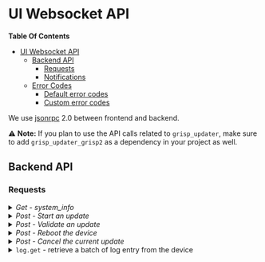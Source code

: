 # UI Websocket API

**Table Of Contents**
- [UI Websocket API](#ui-websocket-api)
  - [Backend API](#backend-api)
    - [Requests](#requests)
    - [Notifications](#notifications)
  - [Error Codes](#error-codes)
    - [Default error codes](#default-error-codes)
    - [Custom error codes](#custom-error-codes)

We use [jsonrpc](https://www.jsonrpc.org) 2.0 between frontend and backend.

⚠️ **Note:** If you plan to use the API calls related to `grisp_updater`, make
 sure to add `grisp_updater_grisp2` as a dependency in your project as well.

## Backend API

### Requests

</p>
</details>
<details><summary><i>Get - system_info</i></summary>
<p>

Retrieves the current state of the system. It returns the currently running
release name and version and if update is enabled.

**`params`:**
| key (required *)  | value    | description         |
| ----------------- | -------- | ------------------- |
| `"type"` *        | string   | `"system_info"` |

**`result`**:  JSON Object

| key             | value          | type     | description                                                      |
|-----------------|----------------|----------|------------------------------------------------------------------|
| relname         | string or null | required | The name of the release running currently on the device          |
| relvsn          | string or null | required | The version of the release running currently on the device       |
| cluster_enabled | boolean        | required | If clustering is enabled on the device                           |
| nodename        | string         | required | The device node name                                             |
| hostname        | string         | required | The device hostname                                              |
| update_enabled  | boolean        | required | If updating is enabled on the device                             |
| boot_source     | map            | optional | `{"type": "system", "id": ID}` or `{"type": "removable"}`        |
| update_status   | string         | optional | `"ready"`, `"updating"`, `"canceled"`, `"failed"`, or `"updated"`|
| update_progress | integer        | optional | The progress as a percentage                                     |
| update_message  | string         | optional | Message describing the current state of the system               |
| action_required | boolean        | optional | `"reboot"`, `"remove_sdcard_and_reboot"` or `"validate"`         |
| software        | object         | optional | Object describing the software running in the device             |
| hardware        | object         | optional | Object describing the hardware of the device                     |

Meaning of the status:

| key               | description                                                                                |
|-------------------|--------------------------------------------------------------------------------------------|
| `"ready"`         | The system is ready for initiating an update                                               |
| `"updating"`      | The system is in the process of updating                                                   |
| `"canceled"`      | The update was canceled, a new update can be initiated                                     |
| `"failed"`        | The update failed, a new update can be initiated                                           |
| `"updated"`       | The update succeed, but actions are required like "reboot" or "validate"                   |

Software description object:

| key               | value          | description                                                                         |
|-------------------|----------------|-------------------------------------------------------------------------------------|
| `"id"`            | string or null | The software unique identifier                                                      |
| `"relname"`       | string or null | The name of the release deployed on the device                                      |
| `"relvsn"`        | string or null | The version of the release deployed on the device                                   |
| `"toolchain_rev"` | string or null | The revision hash of the toolchain used to build the release deployed on the device |
| `"rtems_ver"`     | string or null | The RTEMS version of the software depployed on the device                           |
| `"otp_ver"`       | string or null | The OTP version of the software depployed on the device                             |

Hardware description object:

| key               | value          | description                                                                         |
|-------------------|----------------|-------------------------------------------------------------------------------------|
| `"platform"`      | string         | The hardware platform name                                                          |
| `"version"`       | string         | The hardware version                                                                |
| `"serial"`        | string         | The hardware serial number                                                          |
| `"batch"`         | integer        | The hardware batch number                                                           |

</p>
</details>
<details><summary><i>Post - Start an update</i></summary>
<p>

Triggers grisp_updater to install an update from the given URL.

**`params`:**
| key (required *)  | value    | description                |
| ----------------- | -------- | -------------------------- |
| `"type"` *        | string   | `"start_update"`           |
| `"url"` *         | [string] | URL to the code repository |

**`result`**:  `"ok"`

**`error`**:

| Error Content                                       | When it Happens                  |
| ----------------------------------------------------| -------------------------------- |
| `{code: -10, message: "grisp_updater_unavailable"}` | Grisp updater app is not running |
| `{code: -11, message: "already_updating"}`          | An update is already happening   |
| `{code: -12, message: "boot_system_not_validated"}` | The board rebooted after an update and needs validation |

</p>
</details>

<details><summary><i>Post - Validate an update</i></summary>
<p>

Validates the current booted partition. This can only be done after an update was installed and a reboot occurred.
This request sets the current partition as permanent in the bootloader if it is not.
If the new partition is not validated, from the next reboot, the bootloader will load the previous one.
This should only be called if the new software is functioning as expected.

**`params`:**
| key (required *)  | value    | description                |
| ----------------- | -------- | -------------------------- |
| `"type"` *        | string   | `"validate"`               |

**`result`**:  `"ok"`

**`error`**:

| Error Content                                       | When it Happens                  |
| ----------------------------------------------------| -------------------------------- |
| `{code: -10, message: "grisp_updater_unavailable"}` | Grisp updater app is not running |
| `{code: -13, message: "validate_from_unbooted", data: 0}` | The current partition N cannot be validated |

</p>
</details>

<details><summary><i>Post - Reboot the device</i></summary>
<p>

**`params`:**
| key (required *)  | value    | description                |
| ----------------- | -------- | -------------------------- |
| `"type"` *        | string   | `"reboot"`                 |

**`result`**:  `"ok"`

</p>
</details>

<details><summary><i>Post - Cancel the current update</i></summary>
<p>

**`params`:**
| key (required *)  | value    | description                |
| ----------------- | -------- | -------------------------- |
| `"type"` *        | string   | `"cancel"`                 |

**`result`**:  `"ok"`

**`error`**:

| Error Content                                       | When it Happens                  |
| ----------------------------------------------------| -------------------------------- |
| `{code: -10, message: "grisp_updater_unavailable"}` | Grisp updater app is not running |

</p>
</details>

<details><summary><code>log.get</code> - retrieve a batch of log entry from the device </summary>
<p>

**`params`:**
| key (required *)  | value    | description                            |
| ----------------- | -------- | -------------------------------------- |
| `"max_batch_size"`| integer  | Maximum number of events in the result |
| `"max_byte_size"` | integer  | Maximum byte size of the result        |

**`result`**:  JSON Object
| key(required *) | value          | description                   |
|-----------------|----------------|-------------------------------|
| dropped *       | integer        | Number of dropped log entries |
| events *        | list of Events | The list of log events        |

**`event format`:**
Each log event is a list of two elements, first the sequence number of the
event, and then an object describing the log event with the following fields:
 - `meta`: meta data of the log entry as an object:
   - `time`: log time in microseconds.
   - `file`: `null` or a filename as a string.
   - `mfa`: `null` or the function the log is from as a list with module name
            as a tring, function name as a string and arity as an integer.
 - `msg`: the log entry message, either as a string, or as a json object if it
          is a report entry.
 - `level`: the log level as a string.

<details><summary><code>cluster.join</code> - Join to a remote Erlang Node</summary>

**`params`:**
| key (required *)  | value    | description                                            |
| ----------------- | -------- | ------------------------------------------------------ |
| `"cookie"` *      | string   | The cookie                                             |
| `"ca"` *          | binary   | The cluster CA as PEM encoded                          |
| `"fingerprint"` * | binary   | the remote node certificate fingerprint in base64      |
| `"nodename"` *    | string   | the remote node name                                   |
| `"hostname"` *    | string   | the remote node hostname                               |
| `"address"` *     | string   | the remote node IP address                             |
| `"monitor"`       | boolean  | if the device should try to reconnect (default: false) |

**`result`**:  boolean
If the device was able to join the remote node. If `monitor` parameter is `true`,
even though the result is `false` the device will keep retrying to connect until
`cluster.leave` is called.

**`error`**:

| Error Content                                       | When it Happens                    |
| ----------------------------------------------------| ---------------------------------- |
| `{code: -14, message: "grisp_cluster_unavailable"}` | Grisp cluster API is not available |

<details><summary><code>cluster.leave</code> - Leave a remote Erlang Node</summary>

**`params`:**
| key (required *)  | value    | description                                       |
| ----------------- | -------- | ------------------------------------------------- |
| `"nodename"` *    | string   | the remote node name                              |

**`result`**:  boolean
If the node was connected or monitored by the device.

**`error`**:

| Error Content                                       | When it Happens                    |
| ----------------------------------------------------| ---------------------------------- |
| `{code: -14, message: "grisp_cluster_unavailable"}` | Grisp cluster API is not available |

<details><summary><code>cluster.list</code> - Return the list of cluster the device has joined</summary>

**`params`:** `{}`

**`result`**:  List of clusters:
| key (required *)  | value    | description                                            |
| ----------------- | -------- | ------------------------------------------------------ |
| `"nodename"` *    | string   | The node name the device has joined                    |
| `"connected"` *   | boolean  | If the device is currently connected to it             |

**`error`**:

| Error Content                                       | When it Happens                    |
| ----------------------------------------------------| ---------------------------------- |
| `{code: -14, message: "grisp_cluster_unavailable"}` | Grisp cluster API is not available |

### Notifications

<details><summary><code>update</code> <code>{"type":"software_update_event"}</code> - notify the current progess of grisp_updater </summary>
<p>

**`params`:**
| key           | value                                       | type     | description                          |
|---------------|---------------------------------------------|----------|--------------------------------------|
|`"type"`       | `"software_update_event"`                   | required |                                      |
|`"event_type"` | `"progress"` `"warning"` `"error"` `"done"` | required |                                      |
|`"message"`    |  integer                                    | optional | expected in case of warning or error |
|`"reason"`     |  integer                                    | optional | expected in case of warning or error |
|`"percentage"` |  integer                                    | optional | expected in case of progress or error|

</p>
</details>

<details><summary><code>log.sync</code> - synchronize the device log buffer, truncating the entries the server is aware of </summary>
<p>

**`params`:**
| key (required *)  | value    | description                                      |
| ----------------- | -------- | ------------------------------------------------ |
| `"seq"` *         | integer  | The sequence number of the last stored log event |
| `"dropped"` *     | integer  | The number of "confirmed dropped log events      |


## Error Codes

### Default error codes

|  code   |   message        | meaning                                          |
|---------|------------------|--------------------------------------------------|
|-32700   | Parse error      | Invalid JSON was received by the server. An error occurred on the server while parsing the JSON text. |
|-32600   | Invalid Request  | The JSON sent is not a valid Request object. |
|-32601   | Method not found | The method does not exist / is not available.|
|-32602   | Invalid params   | Invalid method parameter(s). |
|-32603   | Internal error   | Internal JSON-RPC error. |

### Custom error codes

Additionally to the default jsonrpc error codes the following codes will be returned.

|code  | message            | meaning |
|---|---|---|
| -1    | `"device not linked"`     | device can't be used without being linked to a registered user    |
| -2    | `"token expired"`         | token is expired                          |
| -3    | `"device already linked"` | device needs to be unlinked first via UI  |
| -4    | `"invalid token"`         | token is e.g. not orderly encoded         |

